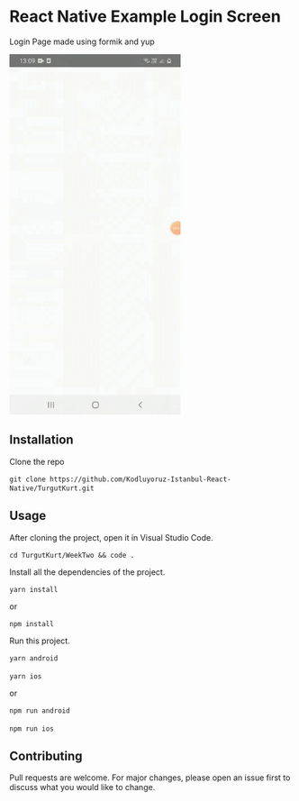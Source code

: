 # React Native Example Login Screen

Login Page made using formik and yup

![Lorem Picsum](./src/assets/gif/weektwo.gif)

## Installation

Clone the repo

```
git clone https://github.com/Kodluyoruz-Istanbul-React-Native/TurgutKurt.git
```

## Usage

After cloning the project, open it in Visual Studio Code.

```
cd TurgutKurt/WeekTwo && code .

```

Install all the dependencies of the project.

```
yarn install
```

or

```
npm install
```

Run this project.

```
yarn android

yarn ios
```

or

```
npm run android

npm run ios
```

## Contributing

Pull requests are welcome. For major changes, please open an issue first to discuss what you would like to change.
